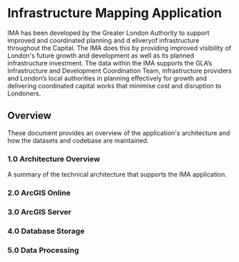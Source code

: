 # Infrastructure Mapping Application

IMA has been developed by the Greater London Authority to support improved and coordinated planning and d eliveryof infrastructure throughout the Capital. The IMA does this by providing improved visibility of London's future growth and development as well as its planned infrastructure investment. The data within the IMA supports the GLA’s Infrastructure and Development Coordination Team, infrastructure providers and London’s local authorities in planning effectively for growth and delivering coordinated capital works that minimise cost and disruption to Londoners.


## Overview

These document provides an overview of the application's architecture and how the datasets and codebase are maintained. 

### 1.0 Architecture Overview

A summary of the technical architecture that supports the IMA application.

### 2.0 ArcGIS Online


### 3.0 ArcGIS Server

### 4.0 Database Storage

### 5.0 Data Processing
